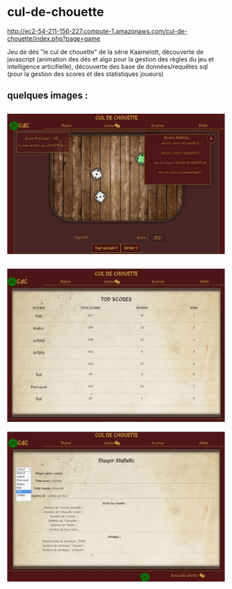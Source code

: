 # cul-de-chouette

http://ec2-54-211-156-227.compute-1.amazonaws.com/cul-de-chouette/index.php?page=game

Jeu de dés "le cul de chouette" de la série Kaamelott, découverte de javascript (animation des dés et algo pour la gestion des règles du jeu et intelligence articifielle), découverte des base de données/requêtes sql (pour la gestion des scores et des statistiques joueurs)

quelques images :
---
![cdc-img1](https://github.com/patmulot/cul-de-chouette/blob/main/cdc-img1.JPG)
---
![cdc-img2](https://github.com/patmulot/cul-de-chouette/blob/main/cdc-img2.JPG)
---
![cdc-img3](https://github.com/patmulot/cul-de-chouette/blob/main/cdc-img3.JPG)
